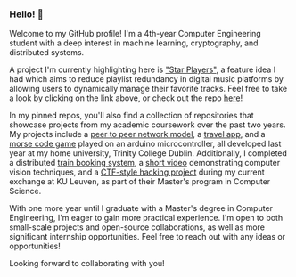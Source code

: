 
### Hello! 👋
Welcome to my GitHub profile! I'm a 4th-year Computer Engineering student with a deep interest in machine learning, cryptography, and distributed systems.

A project I'm currently highlighting here is ["Star Players"](https://confinlay.github.io/home/), a feature idea I had which aims to reduce playlist redundancy in digital music platforms by allowing users to dynamically manage their favorite tracks. Feel free to take a look by clicking on the link above, or check out the repo [here](https://github.com/confinlay/confinlay.github.io)!

In my pinned repos, you'll also find a collection of repositories that showcase projects from my academic coursework over the past two years. My projects include a [peer to peer network model](https://github.com/confinlay/P2P-Network-Model), a [travel app](https://github.com/confinlay/TravelMate), and a [morse code game](https://github.com/confinlay/MorseCodeGame) played on an arduino microcontroller, all developed last year at my home university, Trinity College Dublin. Additionally, I completed a distributed [train booking system](https://github.com/confinlay/TrainBookingApp), a [short video](https://github.com/confinlay/computer-vision) demonstrating computer vision techniques, and a [CTF-style hacking project](https://github.com/confinlay/CTF-report) during my current exchange at KU Leuven, as part of their Master's program in Computer Science.

With one more year until I graduate with a Master's degree in Computer Engineering, I'm eager to gain more practical experience. I'm open to both small-scale projects and open-source collaborations, as well as more significant internship opportunities. Feel free to reach out with any ideas or opportunities!

Looking forward to collaborating with you!

<!--
**confinlay/confinlay** is a ✨ _special_ ✨ repository because its `README.md` (this file) appears on your GitHub profile.

Here are some ideas to get you started:

- 🔭 I’m currently working on ...
- 🌱 I’m currently learning ...
- 👯 I’m looking to collaborate on ...
- 🤔 I’m looking for help with ...
- 💬 Ask me about ...
- 📫 How to reach me: ...
- 😄 Pronouns: ...
- ⚡ Fun fact: ...
-->
